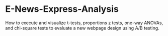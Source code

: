# E-News-Express-Analysis
How to execute and visualize t-tests, proportions z tests, one-way ANOVAs, and chi-square tests to evaluate a new webpage design using A/B testing.

